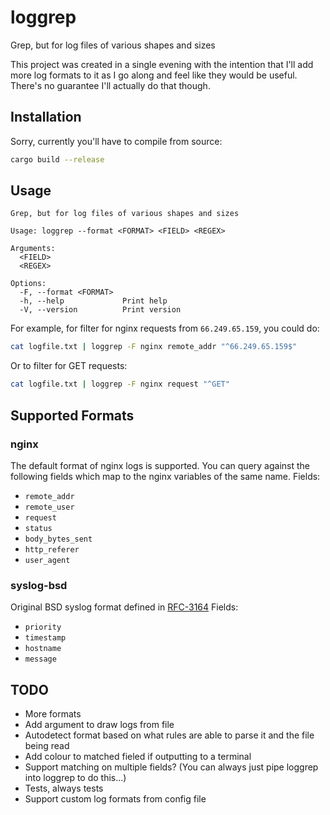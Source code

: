 # loggrep
Grep, but for log files of various shapes and sizes

This project was created in a single evening with the intention that I'll add more log formats to it as I go along and feel like they would be useful. There's no guarantee I'll actually do that though.
## Installation
Sorry, currently you'll have to compile from source:
```bash
cargo build --release
```

## Usage
```
Grep, but for log files of various shapes and sizes

Usage: loggrep --format <FORMAT> <FIELD> <REGEX>

Arguments:
  <FIELD>
  <REGEX>

Options:
  -F, --format <FORMAT>
  -h, --help             Print help
  -V, --version          Print version
```

For example, for filter for nginx requests from `66.249.65.159`, you could do:
```bash
cat logfile.txt | loggrep -F nginx remote_addr "^66.249.65.159$"
```
Or to filter for GET requests:
```bash
cat logfile.txt | loggrep -F nginx request "^GET"
```

## Supported Formats
### nginx
The default format of nginx logs is supported. You can query against the following fields which map to the nginx variables of the same name.
Fields:
- `remote_addr`
- `remote_user`
- `request`
- `status`
- `body_bytes_sent`
- `http_referer`
- `user_agent`

### syslog-bsd
Original BSD syslog format defined in [RFC-3164](https://www.ietf.org/rfc/rfc3164.txt)
Fields:
- `priority`
- `timestamp`
- `hostname`
- `message`

## TODO
- More formats
- Add argument to draw logs from file
- Autodetect format based on what rules are able to parse it and the file being read
- Add colour to matched fieled if outputting to a terminal
- Support matching on multiple fields? (You can always just pipe loggrep into loggrep to do this...)
- Tests, always tests
- Support custom log formats from config file
